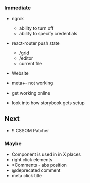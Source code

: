 ### Immediate

- ngrok
  - ability to turn off
  - ability to specify credentials
  
- react-router push state
  - /grid
  - /editor
  - current file

- Website

- meta+- not working
- get working online
- look into how storybook gets setup

## Next

- !! CSSOM Patcher

### Maybe

- Component is used in in X places
- right click elements
- *Comments - abs position
- @deprecated comment
- meta click title
